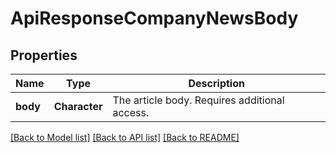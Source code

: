 # ApiResponseCompanyNewsBody

[//]: # (CLASS:IntrinioSDK::ApiResponseCompanyNewsBody)

[//]: # (KIND:object)

## Properties

[//]: # (START_DEFINITION)

Name | Type | Description
------------ | ------------- | -------------
**body** | **Character** | The article body. Requires additional access. &nbsp;

[//]: # (END_DEFINITION)


[[Back to Model list]](../README.md#documentation-for-models) [[Back to API list]](../README.md#documentation-for-api-endpoints) [[Back to README]](../README.md)


